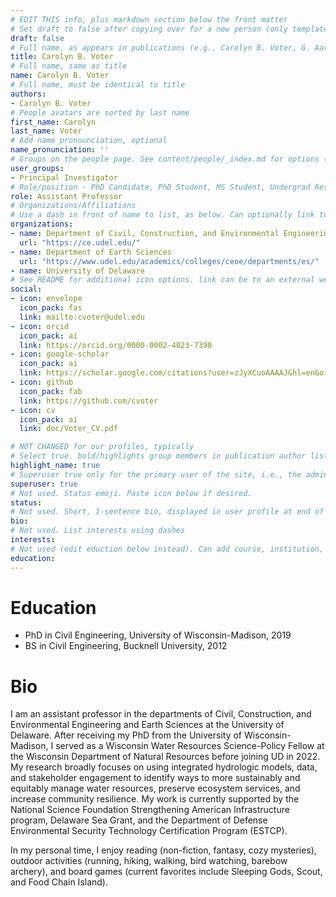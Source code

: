 ```yaml
---
# EDIT THIS info, plus markdown section below the front matter
# Set draft to false after copying over for a new person (only template/blank remains draft)
draft: false
# Full name, as appears in publications (e.g., Carolyn B. Voter, G. Aaron Alexander) 
title: Carolyn B. Voter
# Full name, same as title
name: Carolyn B. Voter
# Full name, must be identical to title
authors:
- Carolyn B. Voter
# People avatars are sorted by last name
first_name: Carolyn
last_name: Voter
# Add name pronounciation, optional
name_pronunciation: ''
# Groups on the people page. See content/people/_index.md for options (e.g., Principal Investigator, Graduate Students, Undergraduate Researchers, Alumni)
user_groups:
- Principal Investigator
# Role/position - PhD Candidate, PhD Student, MS Student, Undergrad Researcher, etc. Not tied to other code on site, so can be descriptive.
role: Assistant Professor
# Organizations/Affiliations
# Use a dash in front of name to list, as below. Can optionally link to URL (use quotes), or leave as just unlinked name
organizations:
- name: Department of Civil, Construction, and Environmental Engineering
  url: "https://ce.udel.edu/"
- name: Department of Earth Sciences
  url: "https://www.udel.edu/academics/colleges/ceoe/departments/es/"
- name: University of Delaware
# See README for additional icon options. link can be to an external website or to a document on this site (i.e., under doc/name_of_file)
social:
- icon: envelope
  icon_pack: fas
  link: mailto:cvoter@udel.edu
- icon: orcid
  icon_pack: ai
  link: https://orcid.org/0000-0002-4023-7390
- icon: google-scholar
  icon_pack: ai
  link: https://scholar.google.com/citations?user=zJyXCuoAAAAJ&hl=en&oi=ao
- icon: github
  icon_pack: fab
  link: https://github.com/cvoter
- icon: cv
  icon_pack: ai
  link: doc/Voter_CV.pdf

# NOT CHANGED for our profiles, typically
# Select true. bold/highlights group members in publication author lists
highlight_name: true
# Superuser true only for the primary user of the site, i.e., the admin. But I think ok to make all group members a superuser.
superuser: true
# Not used. Status emoji. Paste icon below if desired.
status:
# Not used. Short, 1-sentence bio, displayed in user profile at end of posts
bio:
# Not used. List interests using dashes
interests:
# Not used (edit eduction below instead). Can add course, institution, year
education:
---
```

# Education
- PhD in Civil Engineering, University of Wisconsin-Madison, 2019
- BS in Civil Engineering, Bucknell University, 2012

# Bio
I am an assistant professor in the departments of Civil, Construction, and
Environmental Engineering and Earth Sciences at the University of Delaware.
After receiving my PhD from the University of Wisconsin-Madison, I served as a
Wisconsin Water Resources Science-Policy Fellow at the Wisconsin Department of
Natural Resources before joining UD in 2022. My research broadly focuses on
using integrated hydrologic models, data, and stakeholder engagement to identify
ways to more sustainably and equitably manage water resources, preserve
ecosystem services, and increase community resilience. My work is currently
supported by the National Science Foundation Strengthening American
Infrastructure program, Delaware Sea Grant, and the Department of Defense
Environmental Security Technology Certification Program (ESTCP).

In my personal time, I enjoy reading (non-fiction, fantasy, cozy mysteries), outdoor activities (running, hiking, walking, bird watching, barebow archery), and board games (current favorites include Sleeping Gods, Scout, and Food Chain Island).